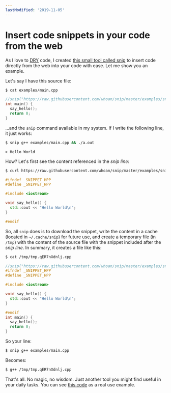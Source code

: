 ```yaml
---
lastModified: '2019-11-05'
---
```


# Insert code snippets in your code from the web

As I love to [DRY](https://en.wikipedia.org/wiki/Don%27t_repeat_yourself) code, I created [this small tool called snip](https://github.com/whoan/snip) to insert code directly from the web into your code with ease. Let me show you an example.

Let's say I have this source file:

```bash
$ cat examples/main.cpp
```
```cpp
//snip("https://raw.githubusercontent.com/whoan/snip/master/examples/snippet.hpp")
int main() {
  say_hello();
  return 0;
}
```

...and the `snip` command available in my system. If I write the following line, it just works:

```bash
$ snip g++ examples/main.cpp && ./a.out
```
```
> Hello World
```

How? Let's first see the content referenced in the *snip line*:

```bash
$ curl https://raw.githubusercontent.com/whoan/snip/master/examples/snippet.hpp
```
```cpp
#ifndef _SNIPPET_HPP
#define _SNIPPET_HPP

#include <iostream>

void say_hello() {
  std::cout << "Hello World\n";
}

#endif
```

So, all `snip` does is to download the snippet, write the content in a cache (located in `~/.cache/snip`) for future use, and create a temporary file (in `/tmp`) with the content of the source file with the snippet included after the *snip line*. In summary, it creates a file like this:

```bash
$ cat /tmp/tmp.qER7nXdnlj.cpp
```
```cpp
//snip("https://raw.githubusercontent.com/whoan/snip/master/examples/snippet.hpp")
#ifndef _SNIPPET_HPP
#define _SNIPPET_HPP

#include <iostream>

void say_hello() {
  std::cout << "Hello World\n";
}

#endif
int main() {
  say_hello();
  return 0;
}
```

So your line:

```bash
$ snip g++ examples/main.cpp
```

Becomes:

```bash
$ g++ /tmp/tmp.qER7nXdnlj.cpp
```

That's all. No magic, no wisdom. Just another tool you might find useful in your daily tasks. You can see [this code](https://github.com/whoan/challenges/blob/master/min-coin-change.cpp) as a real use example.
